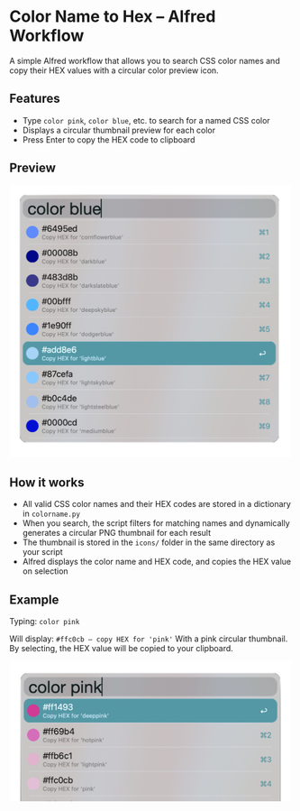 # Color Name to Hex – Alfred Workflow

A simple Alfred workflow that allows you to search CSS color names and copy their HEX values with a circular color preview icon.

## Features

-   Type `color pink`, `color blue`, etc. to search for a named CSS color
-   Displays a circular thumbnail preview for each color
-   Press Enter to copy the HEX code to clipboard

## Preview

<img src="screenshots/screenshot-color-blue.png" width="500" />


## How it works

-   All valid CSS color names and their HEX codes are stored in a dictionary in `colorname.py`
-   When you search, the script filters for matching names and dynamically generates a circular PNG thumbnail for each result
-   The thumbnail is stored in the `icons/` folder in the same directory as your script
-   Alfred displays the color name and HEX code, and copies the HEX value on selection

## Example

Typing: `color pink`

Will display: `#ffc0cb – copy HEX for 'pink'` With a pink circular thumbnail.
By selecting, the HEX value will be copied to your clipboard.

<img src="screenshots/screenshot-color-pink.png" width="500" />
